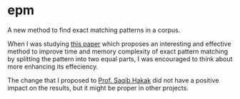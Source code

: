 # epm

A new method to find exact matching patterns in a corpus.

When I was studying [this paper](https://journals.plos.org/plosone/article?id=10.1371/journal.pone.0200912) which proposes an interesting and effective method to improve time and memory complexity of exact pattern matching by splitting the pattern into two equal parts, I was encouraged to think about more enhancing its effeciency.

The change that I proposed to [Prof. Saqib Hakak](https://scholar.google.com/citations?hl=en&user=_16fHwIAAAAJ&view_op=list_works&sortby=pubdate#) did not have a positive impact on the results, but it might be proper in other projects.
